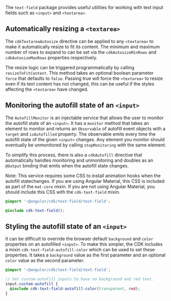 The `text-field` package provides useful utilities for working with text input fields such as
`<input>` and `<textarea>`.

## Automatically resizing a `<textarea>`

The `cdkTextareaAutosize` directive can be applied to any `<textarea>` to make it automatically
resize to fit its content. The minimum and maximum number of rows to expand to can be set via the
`cdkAutosizeMinRows` and `cdkAutosizeMaxRows` properties respectively.

The resize logic can be triggered programmatically by calling `resizeToFitContent`. This method
takes an optional boolean parameter `force` that defaults to `false`. Passing true will force the
`<textarea>` to resize even if its text content has not changed, this can be useful if the styles
affecting the `<textarea>` have changed.

<!-- example(text-field-autosize-textarea) -->

## Monitoring the autofill state of an `<input>`

The `AutofillMonitor` is an injectable service that allows the user to monitor the autofill state of
an `<input>`. It has a `monitor` method that takes an element to monitor and returns an
`Observable` of autofill event objects with a `target` and `isAutofilled` property. The observable
emits every time the autofill state of the given `<input>` changes. Any element you monitor should
eventually be unmonitored by calling `stopMonitoring` with the same element.

<!-- example(text-field-autofill-monitor) -->

To simplify this process, there is also a `cdkAutofill` directive that automatically handles
monitoring and unmonitoring and doubles as an `@Output` binding that emits when the autofill state
changes.

<!-- example(text-field-autofill-directive) -->

Note: This service requires some CSS to install animation hooks when the autofill statechanges. If
you are using Angular Material, this CSS is included as part of the `mat-core` mixin. If you are not
using Angular Material, you should include this CSS with the `cdk-text-field` mixin.

```scss
@import '~@angular/cdk/text-field/text-field'; 

@include cdk-text-field();
```

## Styling the autofill state of an `<input>`

It can be difficult to override the browser default `background` and `color` properties on an
autofilled `<input>`. To make this simpler, the CDK includes a mixin `cdk-text-field-autofill-color`
which can be used to set these properties. It takes a `background` value as the first parameter and
an optional `color` value as the second parameter.

```scss
@import '~@angular/cdk/text-field/text-field'; 

// Set custom-autofill inputs to have no background and red text.
input.custom-autofill {
  @include cdk-text-field-autofill-color(transparent, red);
}
```
